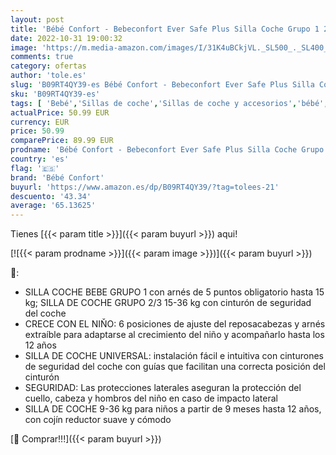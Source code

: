 ```yaml
---
layout: post
title: 'Bébé Confort - Bebeconfort Ever Safe Plus Silla Coche Grupo 1 2 3  Crece con el Niño 9 meses - 12 años  9-36 kg   Con Cojín Reductor Extraíble  color full Black  negro '
date: 2022-10-31 19:00:32
image: 'https://m.media-amazon.com/images/I/31K4uBCkjVL._SL500_._SL400_.jpg'
comments: true
category: ofertas
author: 'tole.es'
slug: 'B09RT4QY39-es Bébé Confort - Bebeconfort Ever Safe Plus Silla Coche...'
sku: 'B09RT4QY39-es'
tags: [ 'Bebé','Sillas de coche','Sillas de coche y accesorios','bébé','bébé confort','coche','confort','grupo','silla','🇪🇸', ]
actualPrice: 50.99 EUR
currency: EUR
price: 50.99
comparePrice: 89.99 EUR
prodname: 'Bébé Confort - Bebeconfort Ever Safe Plus Silla Coche Grupo 1 2 3  Crece con el Niño 9 meses - 12 años  9-36 kg   Con Cojín Reductor Extraíble  color full Black  negro '
country: 'es'
flag: '🇪🇸'
brand: 'Bébé Confort'
buyurl: 'https://www.amazon.es/dp/B09RT4QY39/?tag=tolees-21'
descuento: '43.34'
average: '65.13625'
---
```


Tienes [{{< param title >}}]({{< param buyurl >}}) aqui!

[![{{< param prodname >}}]({{< param image >}})]({{< param buyurl >}})

🔎:

- SILLA COCHE BEBE GRUPO 1 con arnés de 5 puntos obligatorio hasta 15 kg; SILLA DE COCHE GRUPO 2/3 15-36 kg con cinturón de seguridad del coche
- CRECE CON EL NIŇO: 6 posiciones de ajuste del reposacabezas y arnés extraíble para adaptarse al crecimiento del niño y acompañarlo hasta los 12 años
- SILLA DE COCHE UNIVERSAL: instalación fácil e intuitiva con cinturones de seguridad del coche con guías que facilitan una correcta posición del cinturón
- SEGURIDAD: Las protecciones laterales aseguran la protección del cuello, cabeza y hombros del niño en caso de impacto lateral
- SILLA DE COCHE 9-36 kg para niños a partir de 9 meses hasta 12 años, con cojín reductor suave y cómodo

[🛒 Comprar!!!]({{< param buyurl >}})
